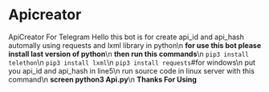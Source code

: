 # Apicreator
ApiCreator For Telegram
Hello this bot is for create api_id and api_hash automally using requests and lxml library in python\n
**for use this bot please install last version of python**\n
**then run this commands**\n
`pip3 install telethon`\n
`pip3 install lxml`\n
`pip3 install requests`#for windows\n
put you api_id and api_hash in line5\n
run source code in linux server with this command\n
__screen python3 Api.py__\n
**Thanks For Using**

